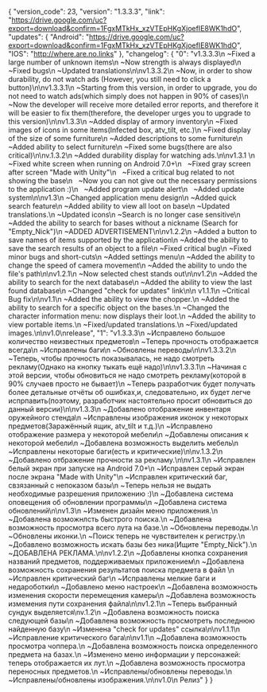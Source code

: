 {
  "version_code": 23,
  "version": "1.3.3.3",
  "link": "https://drive.google.com/uc?export=download&confirm=1FgxMTkHx_xzVTEpHKgXjoefIE8WK1hdO",
  "updates": {
    "Android": "https://drive.google.com/uc?export=download&confirm=1FgxMTkHx_xzVTEpHKgXjoefIE8WK1hdO",
    "IOS": "http://where.are.no.links"
  },
  "changelog": {
    "0": "v1.3.3.3\n ~Fixed a large number of unknown items\n ~Now strength is always displayed\n ~Fixed bugs\n ~Updated translations\n\nv1.3.3.2\n ~Now, in order to show durability, do not watch ads (However, you still need to click a button)\n\nv1.3.3.1\n ~Starting from this version, in order to upgrade, you do not need to watch ads(which simply does not happen in 90% of cases)\n ~Now the developer will receive more detailed error reports, and therefore it will be easier to fix them(therefore, the developer urges you to upgrade to this version)\n\nv1.3.3\n ~Added display of armory inventory\n ~Fixed images of icons in some items(Infected box, atv_tilt, etc.)\n ~Fixed display of the size of some furniture\n ~Added descriptions to some furniture\n ~Added ability to select furniture\n ~Fixed some bugs(there are also critical)\n\nv.1.3.2\n ~Added durability display for watching ads.\n\nv1.3.1  \n   ~Fixed white screen when running on Android 7.0+\n   ~Fixed gray screen after screen \"Made with Unity\"\n   ~Fixed a critical bug related to not showing the base\n   ~Now you can not give out the necessary permissions to the application :)\n   ~Added program update alert\n   ~Added update system\n\nv1.3\n  ~Changed application menu design\n  ~Added quick search feature\n  ~Added ability to view all loot on base\n  ~Updated translations.\n  ~Updated icons\n  ~Search is no longer case sensitive\n  ~Added the ability to search for bases without a nickname (Search for \"Empty_Nick\")\n   ~ADDED ADVERTISEMENT\n\nv1.2.2\n  ~Added a button to save names of items supported by the application\n   ~Added the ability to save the search results of an object to a file\n   ~Fixed critical bug\n   ~Fixed minor bugs and short-cuts\n   ~Added settings menu\n   ~Added the ability to change the speed of camera movement\n   ~Added the ability to undo the file's path\n\nv1.2.1\n   ~Now selected chest stands out\n\nv1.2\n   ~Added the ability to search for the next database\n   ~Added the ability to view the last found database\n   ~Changed \"check for updates\" link\n\n v1.1.1\n    ~Critical Bug fix\n\nv1.1\n    ~Added the ability to view the chopper.\n    ~Added the ability to search for a specific object on the bases.\n    ~Changed the character information menu: now displays their loot.\n    ~Added the ability to view portable items.\n    ~Fixed/updated translations.\n    ~Fixed/updated images.\n\nv1.0\nrelease",
    "1": "v1.3.3.3\n ~Исправлено большое количество неизвестных предметов\n ~Теперь прочность отображается всегда\n ~Исправлены баги\n ~Обновлены переводы\n\nv1.3.3.2\n ~Теперь, чтобы прочность показывалась, не надо смотреть рекламу(Однако на кнопку тыкать ещё надо)\n\nv1.3.3.1\n ~Начиная с этой версии, чтобы обновиться не надо смотреть рекламу(которой в 90% случаев просто не бывает)\n ~Теперь разработчик будет получать более детальные отчёты об ошибках,и, следовательно, их будет легче испрпавить(поэтому, разработчик настоятельно просит обновиться до данный версии)\n\nv1.3.3\n ~Добавлено отображение инвентаря оружейного стенда\n ~Исправлены изображения иконок у некоторых предметов(Заражённый ящик, atv_tilt и т.д.)\n ~Исправлено отображение размера у некоторой мебели\n ~Добавлены описания к некоторой мебели\n ~Добавлена возможность выделить мебель\n ~Исправлены некоторые баги(есть и критические)\n\nv.1.3.2\n ~Добавлено отбражение прочности за рекламу.\n\nv1.3.1\n  ~Исправлен белый экран при запуске на Android 7.0+\n  ~Исправлен серый экран после экрана \"Made with Unity\"\n  ~Исправлен критический баг, свзязанный с непоказом базы\n  ~Теперь нельзя не выдать необходимые разрешения приложению :)\n  ~Добавлена система оповещения об обновлении программы\n  ~Добавлена система обновлений\n\nv1.3\n  ~Изменен дизайн меню приложения.\n  ~Добавлена возможнлсть быстрого поиска.\n  ~Добавлена возможность просмотра всего лута на базе.\n  ~Обновлены переводы.\n  ~Обновлены иконки.\n  ~Поиск теперь не чувствителен к регистру.\n  ~Добавлено возможность искать базы без ника(Ищите \"Empty_Nick\").\n  ~ДОБАВЛЕНА РЕКЛАМА.\n\nv1.2.2\n   ~Добавлены кнопка сохранения названий предметов, поддерживаемых приложением\n   ~Добавлена возможность сохранения результатов поиска предмета в файл \n   ~Исправлен критический баг\n   ~Исправлены мелкие баги и недароботки\n   ~Добавлено меню настроек\n   ~Добавлена возможность изменения скорости перемещения камеры\n   ~Добавлена возможность измемения пути сохранения файла\n\nv1.2.1\n   ~Теперь выбранный сундук выделяется\nv.1.2\n   ~Добавлена возможность поиска следующей базы\n   ~Добавлена возможность просмотреть последнюю найденную базу\n   ~Изменена \"check for updates\" ссылка\n\nv1.1.1\n    ~Исправление критического бага\n\nv1.1\n    ~Добавлена возможность  просмотра чоппера.\n    ~Добавлена  возможность поиска определенного предмета на базах.\n    ~Изменено меню информации у персонажей: теперь отображается их лут.\n    ~Добавлена возможность просмотра переносных предметов.\n    ~Исправлены/обновлены переводы.\n    ~Исправлены/обновлены изображения.\n\nv1.0\n    Релиз"
  }
}
